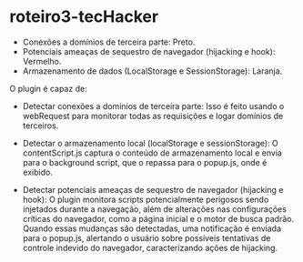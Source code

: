 # roteiro3-tecHacker

- Conexões a domínios de terceira parte: Preto.
- Potenciais ameaças de sequestro de navegador (hijacking e hook): Vermelho.
- Armazenamento de dados (LocalStorage e SessionStorage): Laranja.

O plugin é capaz de:

- Detectar conexões a domínios de terceira parte: Isso é feito usando o webRequest para monitorar todas as requisições e logar domínios de terceiros.

- Detectar o armazenamento local (localStorage e sessionStorage): O contentScript.js captura o conteúdo de armazenamento local e envia para o background script, que o repassa para o popup.js, onde é exibido.

- Detectar potenciais ameaças de sequestro de navegador (hijacking e hook): O plugin monitora scripts potencialmente perigosos sendo injetados durante a navegação, além de alterações nas configurações críticas do navegador, como a página inicial e o motor de busca padrão. Quando essas mudanças são detectadas, uma notificação é enviada para o popup.js, alertando o usuário sobre possíveis tentativas de controle indevido do navegador, caracterizando ações de hijacking.